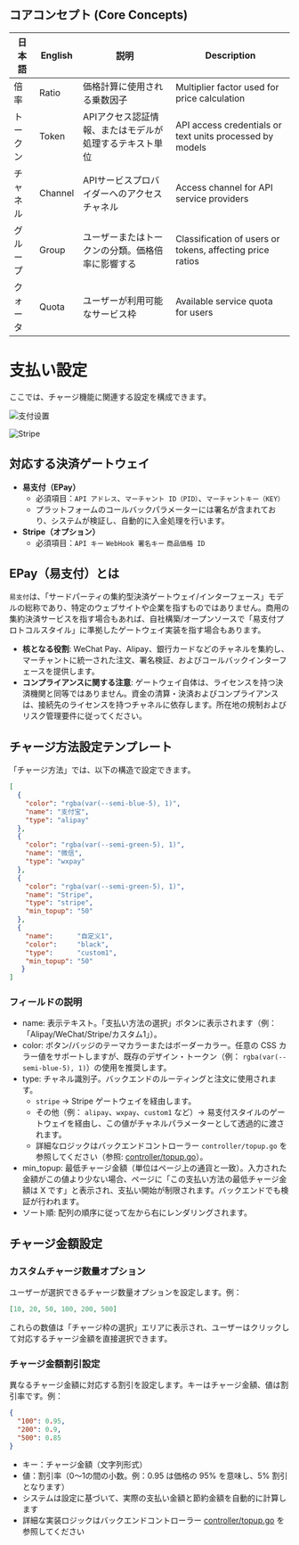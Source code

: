 ## コアコンセプト (Core Concepts)

| 日本語 | English | 説明 | Description |
|------|---------|------|-------------|
| 倍率 | Ratio | 価格計算に使用される乗数因子 | Multiplier factor used for price calculation |
| トークン | Token | APIアクセス認証情報、またはモデルが処理するテキスト単位 | API access credentials or text units processed by models |
| チャネル | Channel | APIサービスプロバイダーへのアクセスチャネル | Access channel for API service providers |
| グループ | Group | ユーザーまたはトークンの分類。価格倍率に影響する | Classification of users or tokens, affecting price ratios |
| クォータ | Quota | ユーザーが利用可能なサービス枠 | Available service quota for users |

# 支払い設定

ここでは、チャージ機能に関連する設定を構成できます。

![支付设置](../../../assets/guide/payment-setting.png)

![Stripe](../../../assets/guide/stripe.png)

## 対応する決済ゲートウェイ

- **易支付（EPay）**
  - 必須項目：`API アドレス`、`マーチャント ID（PID）`、`マーチャントキー（KEY）`
  - プラットフォームのコールバックパラメーターには署名が含まれており、システムが検証し、自動的に入金処理を行います。
- **Stripe（オプション）**
  - 必須項目：`API キー` `WebHook 署名キー` `商品価格 ID`

## EPay（易支付）とは

`易支付`は、「サードパーティの集約型決済ゲートウェイ/インターフェース」モデルの総称であり、特定のウェブサイトや企業を指すものではありません。商用の集約決済サービスを指す場合もあれば、自社構築/オープンソースで「易支付プロトコルスタイル」に準拠したゲートウェイ実装を指す場合もあります。

- **核となる役割**: WeChat Pay、Alipay、銀行カードなどのチャネルを集約し、マーチャントに統一された注文、署名検証、およびコールバックインターフェースを提供します。
- **コンプライアンスに関する注意**: ゲートウェイ自体は、ライセンスを持つ決済機関と同等ではありません。資金の清算・決済およびコンプライアンスは、接続先のライセンスを持つチャネルに依存します。所在地の規制およびリスク管理要件に従ってください。

## チャージ方法設定テンプレート

「チャージ方法」では、以下の構造で設定できます。

```json
[
  {
    "color": "rgba(var(--semi-blue-5), 1)",
    "name": "支付宝",
    "type": "alipay"
  },
  {
    "color": "rgba(var(--semi-green-5), 1)",
    "name": "微信",
    "type": "wxpay"
  },
  {
    "color": "rgba(var(--semi-green-5), 1)",
    "name": "Stripe",
    "type": "stripe",
    "min_topup": "50"
  },
  {
    "name":      "自定义1",
    "color":     "black",
    "type":      "custom1",
    "min_topup": "50"
   }
]
```

### フィールドの説明

- name: 表示テキスト。「支払い方法の選択」ボタンに表示されます（例：「Alipay/WeChat/Stripe/カスタム1」）。
- color: ボタン/バッジのテーマカラーまたはボーダーカラー。任意の CSS カラー値をサポートしますが、既存のデザイン・トークン（例： `rgba(var(--semi-blue-5), 1)`）の使用を推奨します。
- type: チャネル識別子。バックエンドのルーティングと注文に使用されます。
  - `stripe` → Stripe ゲートウェイを経由します。
  - その他（例： `alipay`、`wxpay`、`custom1` など）→ 易支付スタイルのゲートウェイを経由し、この値がチャネルパラメーターとして透過的に渡されます。
  - 詳細なロジックはバックエンドコントローラー `controller/topup.go` を参照してください（参照: [controller/topup.go](https://github.com/QuantumNous/new-api/blob/main/controller/topup.go)）。
- min_topup: 最低チャージ金額（単位はページ上の通貨と一致）。入力された金額がこの値より少ない場合、ページに「この支払い方法の最低チャージ金額は X です」と表示され、支払い開始が制限されます。バックエンドでも検証が行われます。
- ソート順: 配列の順序に従って左から右にレンダリングされます。

## チャージ金額設定

### カスタムチャージ数量オプション

ユーザーが選択できるチャージ数量オプションを設定します。例：

```json
[10, 20, 50, 100, 200, 500]
```

これらの数値は「チャージ枠の選択」エリアに表示され、ユーザーはクリックして対応するチャージ金額を直接選択できます。

### チャージ金額割引設定

異なるチャージ金額に対応する割引を設定します。キーはチャージ金額、値は割引率です。例：

```json
{
  "100": 0.95,
  "200": 0.9,
  "500": 0.85
}
```

- キー：チャージ金額（文字列形式）
- 値：割引率（0～1の間の小数。例：0.95 は価格の 95% を意味し、5% 割引となります）
- システムは設定に基づいて、実際の支払い金額と節約金額を自動的に計算します
- 詳細な実装ロジックはバックエンドコントローラー [controller/topup.go](https://github.com/QuantumNous/new-api/blob/main/controller/topup.go) を参照してください